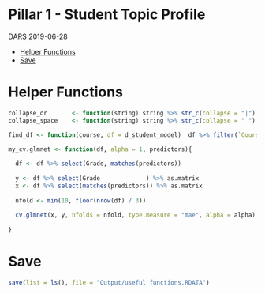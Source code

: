 Pillar 1 - Student Topic Profile
================
DARS
2019-06-28

-   [Helper Functions](#helper-functions)
-   [Save](#save)

Helper Functions
================

``` r
collapse_or       <- function(string) string %>% str_c(collapse = "|")
collapse_space    <- function(string) string %>% str_c(collapse = " ")
```

``` r
find_df <- function(course, df = d_student_model)  df %>% filter(`Course ID` == course)
```

``` r
my_cv.glmnet <- function(df, alpha = 1, predictors){
  
  df <- df %>% select(Grade, matches(predictors))
  
  y <- df %>% select(Grade             ) %>% as.matrix
  x <- df %>% select(matches(predictors)) %>% as.matrix
  
  nfold <- min(10, floor(nrow(df) / 3))
  
  cv.glmnet(x, y, nfolds = nfold, type.measure = "mae", alpha = alpha)
  
}
```

Save
====

``` r
save(list = ls(), file = "Output/useful functions.RDATA")
```
